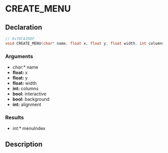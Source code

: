 # CREATE_MENU

## Declaration
```cpp
// 0x7DCA398F
void CREATE_MENU(char* name, float x, float y, float width, int columns, bool interactive, bool background, int alignment, int* menuIndex);
```

### Arguments
- **char*:** name
- **float:** x
- **float:** y
- **float:** width
- **int:** columns
- **bool:** interactive
- **bool:** background
- **int:** alignment

### Results
- **int*:** menuIndex

## Description
